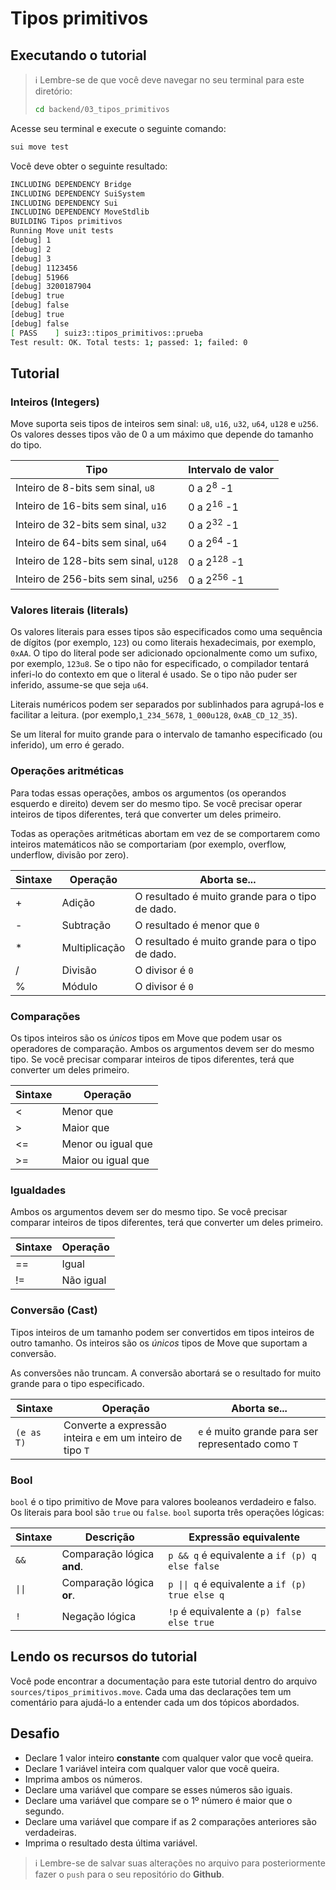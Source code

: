 # Tipos primitivos

## Executando o tutorial

> :information_source: Lembre-se de que você deve navegar no seu terminal para este diretório:
>```sh
>cd backend/03_tipos_primitivos
>```

Acesse seu terminal e execute o seguinte comando:

```sh
sui move test
```

Você deve obter o seguinte resultado:
```sh
INCLUDING DEPENDENCY Bridge
INCLUDING DEPENDENCY SuiSystem
INCLUDING DEPENDENCY Sui
INCLUDING DEPENDENCY MoveStdlib
BUILDING Tipos primitivos
Running Move unit tests
[debug] 1
[debug] 2
[debug] 3
[debug] 1123456
[debug] 51966
[debug] 3200187904
[debug] true
[debug] false
[debug] true
[debug] false
[ PASS    ] suiz3::tipos_primitivos::prueba
Test result: OK. Total tests: 1; passed: 1; failed: 0
```

## Tutorial

### Inteiros (Integers)

Move suporta seis tipos de inteiros sem sinal: `u8`, `u16`, `u32`, `u64`, `u128` e `u256`. Os valores desses tipos vão de 0 a um máximo que depende do tamanho do tipo.

|Tipo|Intervalo de valor|
|---|---|
| Inteiro de 8-bits sem sinal, `u8` | 0 a 2<sup>8</sup> -1 |
| Inteiro de 16-bits sem sinal, `u16` | 0 a 2<sup>16</sup> -1 |
| Inteiro de 32-bits sem sinal, `u32` | 0 a 2<sup>32</sup> -1 |
| Inteiro de 64-bits sem sinal, `u64` | 0 a 2<sup>64</sup> -1 |
| Inteiro de 128-bits sem sinal, `u128` | 0 a 2<sup>128</sup> -1 |
| Inteiro de 256-bits sem sinal, `u256` | 0 a 2<sup>256</sup> -1 |

### Valores literais (literals)

Os valores literais para esses tipos são especificados como uma sequência de dígitos (por exemplo, `123`) ou como literais hexadecimais, por exemplo, `0xAA`. O tipo do literal pode ser adicionado opcionalmente como um sufixo, por exemplo, `123u8`. Se o tipo não for especificado, o compilador tentará inferi-lo do contexto em que o literal é usado. Se o tipo não puder ser inferido, assume-se que seja `u64`.

Literais numéricos podem ser separados por sublinhados para agrupá-los e facilitar a leitura. (por exemplo,`1_234_5678`, `1_000u128`, `0xAB_CD_12_35`).

Se um literal for muito grande para o intervalo de tamanho especificado (ou inferido), um erro é gerado.

### Operações aritméticas

Para todas essas operações, ambos os argumentos (os operandos esquerdo e direito) devem ser do mesmo tipo. Se você precisar operar inteiros de tipos diferentes, terá que converter um deles primeiro.

Todas as operações aritméticas abortam em vez de se comportarem como inteiros matemáticos não se comportariam (por exemplo, overflow, underflow, divisão por zero).

|Sintaxe|Operação|Aborta se...|
|---|---|---|
|+| Adição | O resultado é muito grande para o tipo de dado. |
|-| Subtração | O resultado é menor que `0` |
|*| Multiplicação | O resultado é muito grande para o tipo de dado. |
|/| Divisão | O divisor é `0` |
|%| Módulo | O divisor é `0` |

### Comparações

Os tipos inteiros são os *únicos* tipos em Move que podem usar os operadores de comparação. Ambos os argumentos devem ser do mesmo tipo. Se você precisar comparar inteiros de tipos diferentes, terá que converter um deles primeiro.

|Sintaxe|Operação|
|---|---|
|<| Menor que |
|>| Maior que |
|<=| Menor ou igual que |
|>=| Maior ou igual que |

### Igualdades

Ambos os argumentos devem ser do mesmo tipo. Se você precisar comparar inteiros de tipos diferentes, terá que converter um deles primeiro.

|Sintaxe|Operação|
|---|---|
|==| Igual|
|!=| Não igual|

### Conversão (Cast)

Tipos inteiros de um tamanho podem ser convertidos em tipos inteiros de outro tamanho. Os inteiros são os *únicos* tipos de Move que suportam a conversão.

As conversões não truncam. A conversão abortará se o resultado for muito grande para o tipo especificado.

|Sintaxe|Operação|Aborta se...|
|---|---|---|
|`(e as T)`| Converte a expressão inteira `e` em um inteiro de tipo `T`| `e` é muito grande para ser representado como `T`|

### Bool

`bool` é o tipo primitivo de Move para valores booleanos verdadeiro e falso. Os literais para bool são `true` ou `false`. `bool` suporta três operações lógicas:

|Sintaxe|Descrição|Expressão equivalente|
|---|---|---|
|`&&`|Comparação lógica **and**.|`p && q` é equivalente a `if (p) q else false`|
|`\|\|`|Comparação lógica **or**.|`p \|\| q` é equivalente a `if (p) true else q`|
|`!`|Negação lógica|`!p` é equivalente a `(p) false else true`|

## Lendo os recursos do tutorial

Você pode encontrar a documentação para este tutorial dentro do arquivo `sources/tipos_primitivos.move`. Cada uma das declarações tem um comentário para ajudá-lo a entender cada um dos tópicos abordados.

## Desafio

* Declare 1 valor inteiro **constante** com qualquer valor que você queira.
* Declare 1 variável inteira com qualquer valor que você queira.
* Imprima ambos os números.
* Declare uma variável que compare se esses números são iguais.
* Declare uma variável que compare se o 1º número é maior que o segundo.
* Declare uma variável que compare if as 2 comparações anteriores são verdadeiras.
* Imprima o resultado desta última variável.

> :information_source: Lembre-se de salvar suas alterações no arquivo para posteriormente fazer o `push` para o seu repositório do **Github**.
